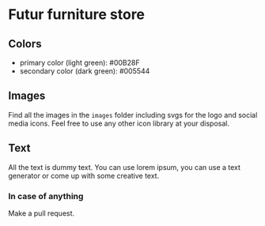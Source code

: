 # Futur furniture store

## Colors

- primary color (light green): #00B28F
- secondary color (dark green): #005544

## Images

Find all the images in the `images` folder including svgs for the logo and social media icons. Feel free to use any other icon library at your disposal.

## Text

All the text is dummy text. You can use lorem ipsum, you can use a text generator or come up with some creative text.

### In case of anything

Make a pull request.
